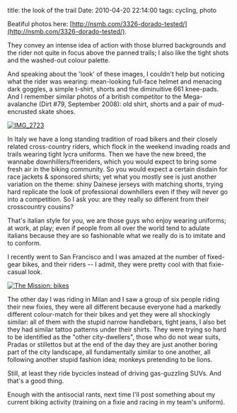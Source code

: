 title: the look of the trail
Date: 2010-04-20 22:14:00
tags: cycling, photo
 

Beatiful photos here: [http://nsmb.com/3326-dorado-tested/](http://nsmb.com/3326-dorado-tested/).  
  
They convey an intense idea of action with those blurred backgrounds and the rider not quite in focus above the panned trails; I also like the tight shots and the washed-out colour palette.  
  
And speaking about the 'look' of these images, I couldn't help but noticing what the rider was wearing: mean-looking full-face helmet and menacing dark goggles, a simple t-shirt, shorts and the diminuitive 661 knee-pads. And I remember similar photos of a british competitor to the Mega-avalanche (Dirt #79, September 2008): old shirt, shorts and a pair of mud-encrusted skate shoes.  
  
[![IMG_2723](http://farm5.static.flickr.com/4043/4538616545_3ac72bc3c3.jpg)](http://www.flickr.com/photos/aadm/4538616545/)  
  
In Italy we have a long standing tradition of road bikers and their closely related cross-country riders, which flock in the weekend invading roads and trails wearing tight lycra uniforms. Then we have the new breed, the wannabe downhillers/freeriders, which you would expect to bring some fresh air in the biking community. So you would expect a certain disdain for race jackets & sponsored shirts; yet what you mostly see is just another variation on the theme: shiny Dainese jerseys with matching shorts, trying hard replicate the look of professional downhillers even if they will never go into a competition. So I ask you: are they really so different from their crosscountry cousins?  
  
That's italian style for you, we are those guys who enjoy wearing uniforms; at work, at play; even if people from all over the world tend to adulate italians because they are so fashionable what we really do is to imitate and to conform.  
  
I recently went to San Francisco and I was amazed at the number of fixed-gear bikes, and their riders -- I admit, they were pretty cool with that fixie-casual look.  
  
[![The Mission: bikes](http://farm3.static.flickr.com/2443/4012884606_8bed86d4b5.jpg)](http://www.flickr.com/photos/aadm/4012884606/)  
  
The other day I was riding in Milan and I saw a group of six people riding their new fixies, they were all different because everyone had a markedly different colour-match for their bikes and yet they were all shockingly similar: all of them with the stupid narrow handlebars, tight jeans, I also bet they had similar tattoo patterns under their shirts. They were trying so hard to be identified as the "other city-dwellers", those who do not wear suits, Pradas or stillettos but at the end of the day they are just another boring part of the city landscape, all fundamentally similar to one another, all following another stupid fashion idea; monkeys pretending to be lions.   
  
Still, at least they ride bycicles instead of driving gas-guzzling SUVs. And that's a good thing.  
  
Enough with the antisocial rants, next time I'll post something about my current biking activity (training on a fixie and racing in my team's uniform). 
